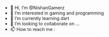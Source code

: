 - 👋 Hi, I’m @NishanGamerz
- 👀 I’m interested in gaming and programming
- 🌱 I’m currently learning dart
- 💞️ I’m looking to collaborate on ...
- 📫 How to reach me :

<!---
NishanGamerz/NishanGamerz is a ✨ special ✨ repository because its `README.md` (this file) appears on your GitHub profile.
You can click the Preview link to take a look at your changes.
--->
